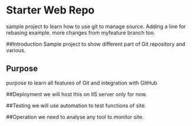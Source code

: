 # Starter Web Repo

sample project to learn how to use git to manage source.
Adding a line for rebasing example.
more changes from myfeature branch too.

##Introduction 
Sample project to show different part of Git repository and various.

## Purpose

purpose to learn all features of Git and integration with GitHub

##Deployment
we will host this on IIS server only for now.

##Testing
we will use automation to test functions of site.

##Operation
we need to analyse any tool to monitor site.
